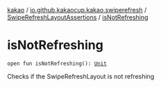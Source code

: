 [kakao](../../index.md) / [io.github.kakaocup.kakao.swiperefresh](../index.md) / [SwipeRefreshLayoutAssertions](index.md) / [isNotRefreshing](./is-not-refreshing.md)

# isNotRefreshing

`open fun isNotRefreshing(): `[`Unit`](https://kotlinlang.org/api/latest/jvm/stdlib/kotlin/-unit/index.html)

Checks if the SwipeRefreshLayout is not refreshing

